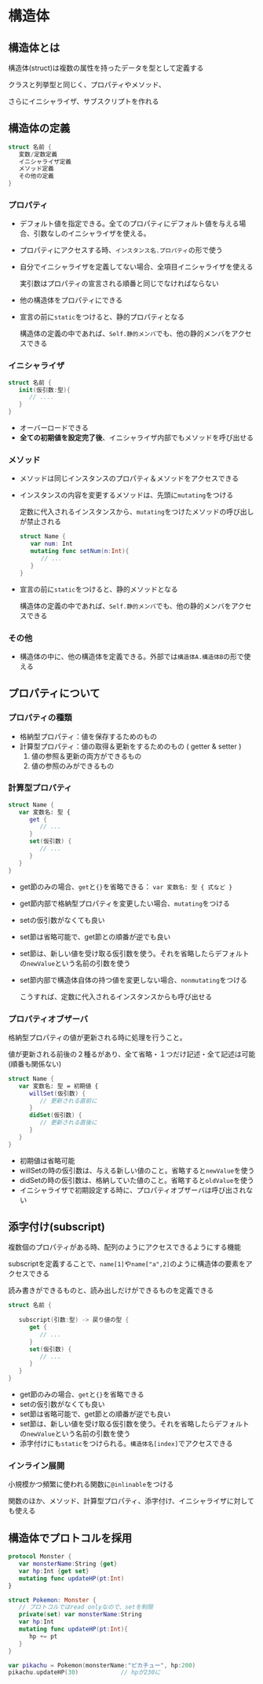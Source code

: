 # 構造体



## 構造体とは

構造体(struct)は複数の属性を持ったデータを型として定義する

クラスと列挙型と同じく、プロパティやメソッド、

さらにイニシャライザ、サブスクリプトを作れる





## 構造体の定義

```swift
struct 名前 {
   変数/定数定義
   イニシャライザ定義
   メソッド定義
   その他の定義
}
```



### プロパティ

* デフォルト値を指定できる。全てのプロパティにデフォルト値を与える場合、引数なしのイニシャライザを使える。

* プロパティにアクセスする時、`インスタンス名.プロパティ`の形で使う

* 自分でイニシャライザを定義してない場合、全項目イニシャライザを使える

  実引数はプロパティの宣言される順番と同じでなければならない

* 他の構造体をプロパティにできる

* 宣言の前に`static`をつけると、静的プロパティとなる

  構造体の定義の中であれば、`Self.静的メンバ`でも、他の静的メンバをアクセスできる



### イニシャライザ

```swift
struct 名前 {
   init(仮引数:型){
      // ....
   }
}
```

* オーバーロードできる
* **全ての初期値を設定完了後**、イニシャライザ内部でもメソッドを呼び出せる



### メソッド

* メソッドは同じインスタンスのプロパティ＆メソッドをアクセスできる

* インスタンスの内容を変更するメソッドは、先頭に`mutating`をつける

  定数に代入されるインスタンスから、`mutating`をつけたメソッドの呼び出しが禁止される

  ```swift
  struct Name {
     var num: Int
     mutating func setNum(n:Int){
        // ...
     }
  }
  ```

* 宣言の前に`static`をつけると、静的メソッドとなる

  構造体の定義の中であれば、`Self.静的メンバ`でも、他の静的メンバをアクセスできる



### その他

* 構造体の中に、他の構造体を定義できる。外部では`構造体A.構造体B`の形で使える





## プロパティについて



### プロパティの種類

* 格納型プロパティ：値を保存するためのもの
* 計算型プロパティ：値の取得＆更新をするためのもの ( getter & setter )
  1. 値の参照＆更新の両方ができるもの
  2. 値の参照のみができるもの



### 計算型プロパティ

```swift
struct Name {
   var 変数名: 型 {
      get {
         // ...
      }
      set(仮引数) {
         // ...
      }
   }
}
```

* get節のみの場合、`get`と`{}`を省略できる： `var 変数名: 型 { 式など }`

* get節内部で格納型プロパティを変更したい場合、`mutating`をつける

* setの仮引数がなくても良い

* set節は省略可能で、get節との順番が逆でも良い

* set節は、新しい値を受け取る仮引数を使う。それを省略したらデフォルトの`newValue`という名前の引数を使う

* set節内部で構造体自体の持つ値を変更しない場合、`nonmutating`をつける

  こうすれば、定数に代入されるインスタンスからも呼び出せる



### プロパティオブザーバ

格納型プロパティの値が更新される時に処理を行うこと。

値が更新される前後の２種るがあり、全て省略・１つだけ記述・全て記述は可能 (順番も関係ない)

```swift
struct Name {
   var 変数名: 型 = 初期値 {
      willSet(仮引数) {
         // 更新される直前に
      }
      didSet(仮引数) {
         // 更新される直後に
      }
   }
}
```

* 初期値は省略可能
* willSetの時の仮引数は、与える新しい値のこと。省略すると`newValue`を使う
* didSetの時の仮引数は、格納していた値のこと。省略すると`oldValue`を使う
* イニシャライザで初期設定する時に、プロパティオブザーバは呼び出されない





## 添字付け(subscript)

複数個のプロパティがある時、配列のようにアクセスできるようにする機能

subscriptを定義することで、`name[1]`や`name["a",2]`のように構造体の要素をアクセスできる

読み書きができるものと、読み出しだけができるものを定義できる

```swift
struct 名前 {
   
   subscript(引数:型) -> 戻り値の型 {
      get {
         // ...
      }
      set(仮引数) {
         // ...
      }
   }
}
```

* get節のみの場合、`get`と`{}`を省略できる
* setの仮引数がなくても良い
* set節は省略可能で、get節との順番が逆でも良い
* set節は、新しい値を受け取る仮引数を使う。それを省略したらデフォルトの`newValue`という名前の引数を使う
* 添字付けにも`static`をつけられる。`構造体名[index]`でアクセスできる



### インライン展開

小規模かつ頻繁に使われる関数に`@inlinable`をつける

関数のほか、メソッド、計算型プロパティ、添字付け、イニシャライザに対しても使える





## 構造体でプロトコルを採用

```swift
protocol Monster {
   var monsterName:String {get}
   var hp:Int {get set}
   mutating func updateHP(pt:Int)
}

struct Pokemon: Monster {
   // プロトコルではread onlyなので、setを制限
   private(set) var monsterName:String
   var hp:Int
   mutating func updateHP(pt:Int){
      hp += pt
   }
}

var pikachu = Pokemon(monsterName:"ピカチュー", hp:200)
pikachu.updateHP(30)			// hpが230に
```


















